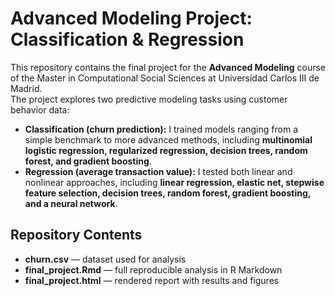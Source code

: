# Advanced Modeling Project: Classification & Regression

This repository contains the final project for the **Advanced Modeling** course of the Master in Computational Social Sciences at Universidad Carlos III de Madrid.  
The project explores two predictive modeling tasks using customer behavior data:

- **Classification (churn prediction):** I trained models ranging from a simple benchmark to more advanced methods, including **multinomial logistic regression, regularized regression, decision trees, random forest, and gradient boosting**.  
- **Regression (average transaction value):** I tested both linear and nonlinear approaches, including **linear regression, elastic net, stepwise feature selection, decision trees, random forest, gradient boosting, and a neural network**.  


## Repository Contents
- **churn.csv** — dataset used for analysis
- **final_project.Rmd** — full reproducible analysis in R Markdown
- **final_project.html** — rendered report with results and figures
